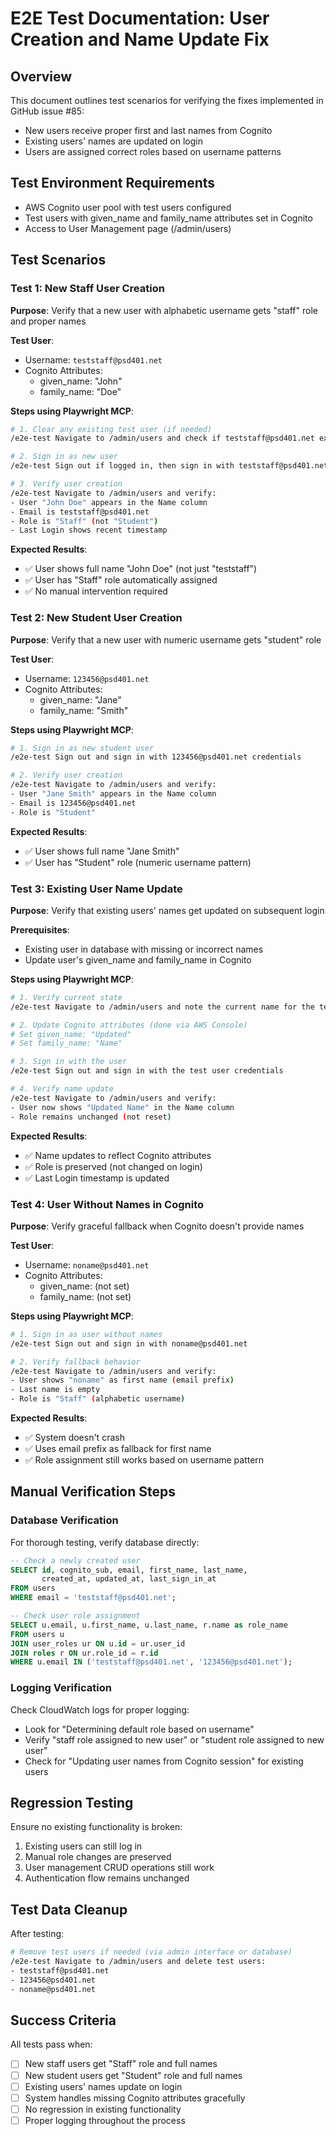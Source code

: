 # E2E Test Documentation: User Creation and Name Update Fix

## Overview
This document outlines test scenarios for verifying the fixes implemented in GitHub issue #85:
- New users receive proper first and last names from Cognito
- Existing users' names are updated on login
- Users are assigned correct roles based on username patterns

## Test Environment Requirements
- AWS Cognito user pool with test users configured
- Test users with given_name and family_name attributes set in Cognito
- Access to User Management page (/admin/users)

## Test Scenarios

### Test 1: New Staff User Creation
**Purpose**: Verify that a new user with alphabetic username gets "staff" role and proper names

**Test User**: 
- Username: `teststaff@psd401.net`
- Cognito Attributes:
  - given_name: "John"
  - family_name: "Doe"

**Steps using Playwright MCP**:
```bash
# 1. Clear any existing test user (if needed)
/e2e-test Navigate to /admin/users and check if teststaff@psd401.net exists

# 2. Sign in as new user
/e2e-test Sign out if logged in, then sign in with teststaff@psd401.net credentials

# 3. Verify user creation
/e2e-test Navigate to /admin/users and verify:
- User "John Doe" appears in the Name column
- Email is teststaff@psd401.net
- Role is "Staff" (not "Student")
- Last Login shows recent timestamp
```

**Expected Results**:
- ✅ User shows full name "John Doe" (not just "teststaff")
- ✅ User has "Staff" role automatically assigned
- ✅ No manual intervention required

### Test 2: New Student User Creation
**Purpose**: Verify that a new user with numeric username gets "student" role

**Test User**:
- Username: `123456@psd401.net`
- Cognito Attributes:
  - given_name: "Jane"
  - family_name: "Smith"

**Steps using Playwright MCP**:
```bash
# 1. Sign in as new student user
/e2e-test Sign out and sign in with 123456@psd401.net credentials

# 2. Verify user creation
/e2e-test Navigate to /admin/users and verify:
- User "Jane Smith" appears in the Name column
- Email is 123456@psd401.net
- Role is "Student"
```

**Expected Results**:
- ✅ User shows full name "Jane Smith"
- ✅ User has "Student" role (numeric username pattern)

### Test 3: Existing User Name Update
**Purpose**: Verify that existing users' names get updated on subsequent login

**Prerequisites**:
- Existing user in database with missing or incorrect names
- Update user's given_name and family_name in Cognito

**Steps using Playwright MCP**:
```bash
# 1. Verify current state
/e2e-test Navigate to /admin/users and note the current name for the test user

# 2. Update Cognito attributes (done via AWS Console)
# Set given_name: "Updated"
# Set family_name: "Name"

# 3. Sign in with the user
/e2e-test Sign out and sign in with the test user credentials

# 4. Verify name update
/e2e-test Navigate to /admin/users and verify:
- User now shows "Updated Name" in the Name column
- Role remains unchanged (not reset)
```

**Expected Results**:
- ✅ Name updates to reflect Cognito attributes
- ✅ Role is preserved (not changed on login)
- ✅ Last Login timestamp is updated

### Test 4: User Without Names in Cognito
**Purpose**: Verify graceful fallback when Cognito doesn't provide names

**Test User**:
- Username: `noname@psd401.net`
- Cognito Attributes:
  - given_name: (not set)
  - family_name: (not set)

**Steps using Playwright MCP**:
```bash
# 1. Sign in as user without names
/e2e-test Sign out and sign in with noname@psd401.net

# 2. Verify fallback behavior
/e2e-test Navigate to /admin/users and verify:
- User shows "noname" as first name (email prefix)
- Last name is empty
- Role is "Staff" (alphabetic username)
```

**Expected Results**:
- ✅ System doesn't crash
- ✅ Uses email prefix as fallback for first name
- ✅ Role assignment still works based on username pattern

## Manual Verification Steps

### Database Verification
For thorough testing, verify database directly:

```sql
-- Check a newly created user
SELECT id, cognito_sub, email, first_name, last_name, 
       created_at, updated_at, last_sign_in_at
FROM users 
WHERE email = 'teststaff@psd401.net';

-- Check user role assignment
SELECT u.email, u.first_name, u.last_name, r.name as role_name
FROM users u
JOIN user_roles ur ON u.id = ur.user_id
JOIN roles r ON ur.role_id = r.id
WHERE u.email IN ('teststaff@psd401.net', '123456@psd401.net');
```

### Logging Verification
Check CloudWatch logs for proper logging:
- Look for "Determining default role based on username"
- Verify "staff role assigned to new user" or "student role assigned to new user"
- Check for "Updating user names from Cognito session" for existing users

## Regression Testing

Ensure no existing functionality is broken:
1. Existing users can still log in
2. Manual role changes are preserved
3. User management CRUD operations still work
4. Authentication flow remains unchanged

## Test Data Cleanup

After testing:
```bash
# Remove test users if needed (via admin interface or database)
/e2e-test Navigate to /admin/users and delete test users:
- teststaff@psd401.net
- 123456@psd401.net
- noname@psd401.net
```

## Success Criteria

All tests pass when:
- [ ] New staff users get "Staff" role and full names
- [ ] New student users get "Student" role and full names
- [ ] Existing users' names update on login
- [ ] System handles missing Cognito attributes gracefully
- [ ] No regression in existing functionality
- [ ] Proper logging throughout the process